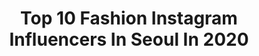 ---
title: Top 10 Fashion Instagram Influencers In Seoul In 2020
description: >-
  Find top fashion Instagram influencers in Seoul in 2020. Most popular hashtags: #fashion #seoul #stayhome #makeup.
platform: Instagram
profiles:
  - username: "kangdm"
    fullname: >-
      Domenico Kang / 강동민
    location: "South Korea"
    followers: 6733
    engagement: 494
    commentsToLikes: 0.021884
    id: ck5cbw7a2g9zw0i11svi61ehv
    verified: false
    hashtags: "#fashioneditorial, #nakedwolf, #end, #fw20"
  - username: "djgg_official"
    fullname: >-
      DJ GG OFFICIAL
    location: "South Korea"
    followers: 23438
    engagement: 397
    commentsToLikes: 0.051340
    id: ck0w5eflm38r30i197mnrcvj5
    verified: false
    hashtags: "#like4likes, #cheerupkorea, #cafe, #snow"
  - username: "polinaband"
    fullname: >-
      polina | 폴리나
    location: "South Korea"
    followers: 21142
    engagement: 389
    commentsToLikes: 0.031810
    id: ck8sxhmc6hfgk0j78en8d4lnw
    verified: false
    hashtags: "#stayhome"
  - username: "jaesukkim"
    fullname: >-
      Illustrating Susu Girls
    location: "South Korea"
    followers: 224390
    engagement: 126
    commentsToLikes: 0.008669
    id: ck0tyw94xobs50i199wiue7gl
    verified: true
    hashtags: "#pradass20, #brilliantblossoms, #dreamalittledream, #workroom"
  - username: "jjjj_yuri"
    fullname: >-
      ෆ 유리 ෆ
    location: "South Korea"
    followers: 3477
    engagement: 1360
    commentsToLikes: 0.094399
    id: ckaoz5j97kgqe0i781birsyac
    verified: false
    hashtags: "#fashion, #beauty, #kbeauty, #pasta"
  - username: "darcie.j"
    fullname: >-
      달씨
    location: "South Korea"
    followers: 45106
    engagement: 2119
    commentsToLikes: 0.006717
    id: ckap7h5ock20k0i78d0s1zjv7
    verified: false
    hashtags: "#tommyhilfiger, #seoul, #vt, #jeju"
  - username: "olakursa"
    fullname: >-
      Aleksandra Kursa
    location: "South Korea"
    followers: 9568
    engagement: 554
    commentsToLikes: 0.016394
    id: ck14i1nzrd80g0i19srqyvnxo
    verified: false
    hashtags: "#makeup, #animal, #facetime, #quarantine"
  - username: "jaylim1"
    fullname: >-
      임재현📍Seoul , 가로수길
    location: "South Korea"
    followers: 138691
    engagement: 152
    commentsToLikes: 0.006997
    id: ck0vvqtywqcom0i19w4j43rut
    verified: false
    hashtags: "#sfw, #koreafashion, #streetfashion, #pfw"
  - username: "jonah.aki"
    fullname: >-
      Jonah Kalani Aki | 아키조나
    location: "South Korea"
    followers: 11176
    engagement: 532
    commentsToLikes: 0.032093
    id: ck6u3b3yfwrwu0j71p6t5bcmd
    verified: false
    hashtags: "#gqmagazine, #voguemagazine, #actor, #musicvideo"
  - username: "bingleytheboston"
    fullname: >-
      Bingley
    location: "South Korea"
    followers: 8077
    engagement: 682
    commentsToLikes: 0.022656
    id: ck15thj8zi3uo0i19w6m9novq
    verified: false
    hashtags: "#makeuplooks, #happynewyear, #dogmomlife, #picnic"
---